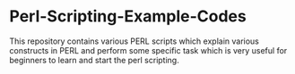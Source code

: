 # Perl-Scripting-Example-Codes
This repository contains various PERL scripts which explain various constructs in PERL and perform some specific task which is very useful for beginners to learn and start the perl scripting.
